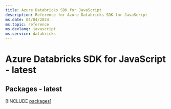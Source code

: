 ```yaml
---
title: Azure Databricks SDK for JavaScript
description: Reference for Azure Databricks SDK for JavaScript
ms.date: 04/04/2024
ms.topic: reference
ms.devlang: javascript
ms.service: databricks
---
```

# Azure Databricks SDK for JavaScript - latest
## Packages - latest
[!INCLUDE [packages](databricks-index.md)]